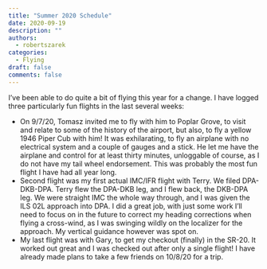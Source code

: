 ```yaml
---
title: "Summer 2020 Schedule"
date: 2020-09-19
description: ""
authors:
  - robertszarek
categories:
  - Flying
draft: false
comments: false
---
```


I’ve been able to do quite a bit of flying this year for a change. I have logged three particularly fun flights in the last several weeks:

- On 9/7/20, Tomasz invited me to fly with him to Poplar Grove, to visit and relate to some of the history of the airport, but also, to fly a yellow 1946 Piper Cub with him! It was exhilarating, to fly an airplane with no electrical system and a couple of gauges and a stick. He let me have the airplane and control for at least thirty minutes, unloggable of course, as I do not have my tail wheel endorsement. This was probably the most fun flight I have had all year long.
- Second flight was my first actual IMC/IFR flight with Terry. We filed DPA-DKB-DPA. Terry flew the DPA-DKB leg, and I flew back, the DKB-DPA leg. We were straight IMC the whole way through, and I was given the ILS 02L approach into DPA. I did a great job, with just some work I’ll need to focus on in the future to correct my heading corrections when flying a cross-wind, as I was swinging wildly on the localizer for the approach. My vertical guidance however was spot on.
- My last flight was with Gary, to get my checkout (finally) in the SR-20. It worked out great and I was checked out after only a single flight! I have already made plans to take a few friends on 10/8/20 for a trip.
